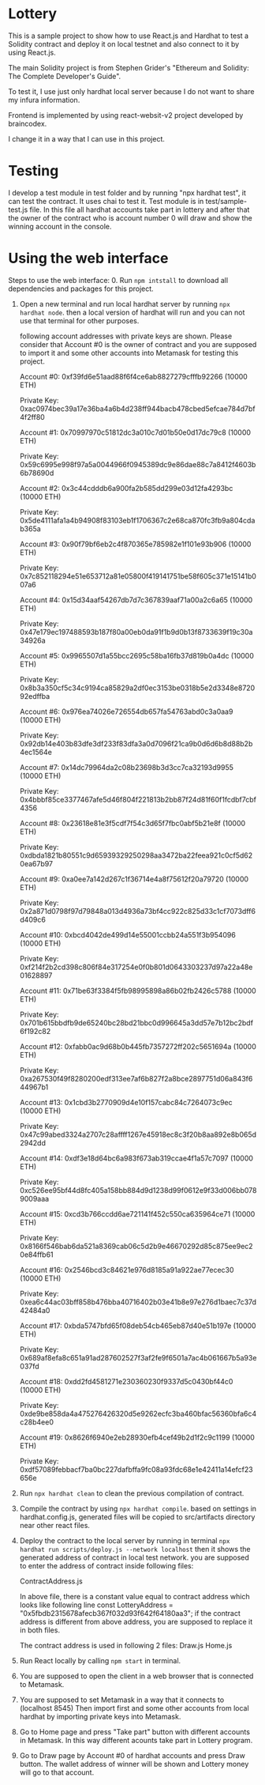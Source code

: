 # Lottery 

This is a sample project to show how to use React.js and Hardhat to test a Solidity contract and 
deploy it on local testnet and also connect to it by using React.js.

The main Solidity project is from Stephen Grider's "Ethereum and Solidity: The Complete Developer's Guide".

To test it, I use just only hardhat local server because I do not want to share my infura information.

Frontend is implemented by using react-websit-v2 project developed by braincodex.

I change it in a way that I can use in this project.

# Testing 

I develop a test module in test folder and by running "npx hardhat test", it can test the contract. 
It uses chai to test it.
Test module is in test/sample-test.js file.
In this file all hardhat accounts take part in lottery and after that the owner of the contract who is account number 0 will draw and show the winning account in the console.

# Using the web interface

Steps to use the web interface:
0. Run `npm intstall` to download all dependencies and packages for this project. 

1. Open a new terminal and run local hardhat server by running  `npx hardhat node`.
   then a local version of hardhat will run and you can not use that terminal for
   other purposes.

   following account addresses with private keys are shown.
   Please consider that Account #0 is the owner of contract and you are supposed to 
   import it and some other accounts into Metamask for testing this project.


      Account #0: 0xf39fd6e51aad88f6f4ce6ab8827279cfffb92266 (10000 ETH)
      
      Private Key: 0xac0974bec39a17e36ba4a6b4d238ff944bacb478cbed5efcae784d7bf4f2ff80

      Account #1: 0x70997970c51812dc3a010c7d01b50e0d17dc79c8 (10000 ETH)
      
      Private Key: 0x59c6995e998f97a5a0044966f0945389dc9e86dae88c7a8412f4603b6b78690d

      Account #2: 0x3c44cdddb6a900fa2b585dd299e03d12fa4293bc (10000 ETH)
      
      Private Key: 0x5de4111afa1a4b94908f83103eb1f1706367c2e68ca870fc3fb9a804cdab365a

      Account #3: 0x90f79bf6eb2c4f870365e785982e1f101e93b906 (10000 ETH)
      
      Private Key: 0x7c852118294e51e653712a81e05800f419141751be58f605c371e15141b007a6

      Account #4: 0x15d34aaf54267db7d7c367839aaf71a00a2c6a65 (10000 ETH)
      
      Private Key: 0x47e179ec197488593b187f80a00eb0da91f1b9d0b13f8733639f19c30a34926a

      Account #5: 0x9965507d1a55bcc2695c58ba16fb37d819b0a4dc (10000 ETH)
      
      Private Key: 0x8b3a350cf5c34c9194ca85829a2df0ec3153be0318b5e2d3348e872092edffba

      Account #6: 0x976ea74026e726554db657fa54763abd0c3a0aa9 (10000 ETH)
      
      Private Key: 0x92db14e403b83dfe3df233f83dfa3a0d7096f21ca9b0d6d6b8d88b2b4ec1564e

      Account #7: 0x14dc79964da2c08b23698b3d3cc7ca32193d9955 (10000 ETH)
      
      Private Key: 0x4bbbf85ce3377467afe5d46f804f221813b2bb87f24d81f60f1fcdbf7cbf4356

      Account #8: 0x23618e81e3f5cdf7f54c3d65f7fbc0abf5b21e8f (10000 ETH)
      
      Private Key: 0xdbda1821b80551c9d65939329250298aa3472ba22feea921c0cf5d620ea67b97

      Account #9: 0xa0ee7a142d267c1f36714e4a8f75612f20a79720 (10000 ETH)
      
      Private Key: 0x2a871d0798f97d79848a013d4936a73bf4cc922c825d33c1cf7073dff6d409c6

      Account #10: 0xbcd4042de499d14e55001ccbb24a551f3b954096 (10000 ETH)
      
      Private Key: 0xf214f2b2cd398c806f84e317254e0f0b801d0643303237d97a22a48e01628897

      Account #11: 0x71be63f3384f5fb98995898a86b02fb2426c5788 (10000 ETH)
      
      Private Key: 0x701b615bbdfb9de65240bc28bd21bbc0d996645a3dd57e7b12bc2bdf6f192c82

      Account #12: 0xfabb0ac9d68b0b445fb7357272ff202c5651694a (10000 ETH)
      
      Private Key: 0xa267530f49f8280200edf313ee7af6b827f2a8bce2897751d06a843f644967b1

      Account #13: 0x1cbd3b2770909d4e10f157cabc84c7264073c9ec (10000 ETH)
      
      Private Key: 0x47c99abed3324a2707c28affff1267e45918ec8c3f20b8aa892e8b065d2942dd

      Account #14: 0xdf3e18d64bc6a983f673ab319ccae4f1a57c7097 (10000 ETH)
      
      Private Key: 0xc526ee95bf44d8fc405a158bb884d9d1238d99f0612e9f33d006bb0789009aaa

      Account #15: 0xcd3b766ccdd6ae721141f452c550ca635964ce71 (10000 ETH)
      
      Private Key: 0x8166f546bab6da521a8369cab06c5d2b9e46670292d85c875ee9ec20e84ffb61

      Account #16: 0x2546bcd3c84621e976d8185a91a922ae77ecec30 (10000 ETH)
      
      Private Key: 0xea6c44ac03bff858b476bba40716402b03e41b8e97e276d1baec7c37d42484a0

      Account #17: 0xbda5747bfd65f08deb54cb465eb87d40e51b197e (10000 ETH)
      
      Private Key: 0x689af8efa8c651a91ad287602527f3af2fe9f6501a7ac4b061667b5a93e037fd

      Account #18: 0xdd2fd4581271e230360230f9337d5c0430bf44c0 (10000 ETH)
      
      Private Key: 0xde9be858da4a475276426320d5e9262ecfc3ba460bfac56360bfa6c4c28b4ee0

      Account #19: 0x8626f6940e2eb28930efb4cef49b2d1f2c9c1199 (10000 ETH)
      
      Private Key: 0xdf57089febbacf7ba0bc227dafbffa9fc08a93fdc68e1e42411a14efcf23656e


2. Run `npx hardhat clean` to clean the previous compilation of contract.

3. Compile the contract by using `npx hardhat compile`. 
   based on settings in hardhat.config.js, generated files will be copied to src/artifacts directory near other react files.

4. Deploy the contract to the local server by running in terminal `npx hardhat run scripts/deploy.js --network localhost`
   then it shows the generated address of contract in local test network.
   you are supposed to enter the address of contract inside following files:

   ContractAddress.js

   In above file, there is a constant value equal to contract address which looks like following line
   const LotteryAddress = "0x5fbdb2315678afecb367f032d93f642f64180aa3";
   if the contract address is different from above address, you are supposed to replace it in both files.

   The contract address is used in following 2 files:
   Draw.js 
   Home.js 

5. Run React locally by calling `npm start` in terminal.
6. You are supposed to open the client in a web browser that is connected to Metamask.
7. You are supposed to set Metamask in a way that it connects to (localhost 8545)
   Then import first and some other accounts from  local hardhat by importing private keys into Metamask.
8. Go to Home page and press "Take part" button with different accounts in Metamask.
   In this way different acounts take part in Lottery program.
9. Go to Draw page by Account #0 of hardhat accounts and press Draw button.
   The wallet address of winner will be shown and Lottery money will go to that account.


